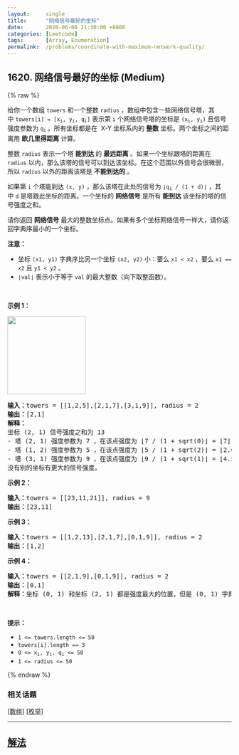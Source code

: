 ```yaml
---
layout:     single
title:      "网络信号最好的坐标"
date:       2020-06-08 21:30:00 +0800
categories: [Leetcode]
tags:       [Array, Enumeration]
permalink:  /problems/coordinate-with-maximum-network-quality/
---
```


## 1620. 网络信号最好的坐标 (Medium)

{% raw %}

<p>给你一个数组 <code>towers</code> 和一个整数 <code>radius</code> ，数组中包含一些网络信号塔，其中 <code>towers[i] = [x<sub>i</sub>, y<sub>i</sub>, q<sub>i</sub>]</code> 表示第 <code>i</code> 个网络信号塔的坐标是 <code>(x<sub>i</sub>, y<sub>i</sub>)</code> 且信号强度参数为 <code>q<sub>i</sub></code><sub> </sub>。所有坐标都是在  X-Y 坐标系内的 <strong>整数</strong> 坐标。两个坐标之间的距离用 <strong>欧几里得距离</strong> 计算。</p>

<p>整数 <code>radius</code> 表示一个塔 <strong>能到达 </strong>的 <strong>最远距离</strong> 。如果一个坐标跟塔的距离在 <code>radius</code> 以内，那么该塔的信号可以到达该坐标。在这个范围以外信号会很微弱，所以 <code>radius</code> 以外的距离该塔是 <strong>不能到达的</strong> 。</p>

<p>如果第 <code>i</code> 个塔能到达 <code>(x, y)</code> ，那么该塔在此处的信号为 <code>⌊q<sub>i</sub> / (1 + d)⌋</code> ，其中 <code>d</code> 是塔跟此坐标的距离。一个坐标的 <b>网络信号</b> 是所有 <strong>能到达 </strong>该坐标的塔的信号强度之和。</p>

<p>请你返回 <strong>网络信号</strong> 最大的整数坐标点。如果有多个坐标网络信号一样大，请你返回字典序最小的一个坐标。</p>

<p><strong>注意：</strong></p>

<ul>
	<li>坐标 <code>(x1, y1)</code> 字典序比另一个坐标 <code>(x2, y2)</code> 小：要么 <code>x1 < x2</code> ，要么 <code>x1 == x2</code> 且 <code>y1 < y2</code> 。</li>
	<li><code>⌊val⌋</code> 表示小于等于 <code>val</code> 的最大整数（向下取整函数）。</li>
</ul>

<p> </p>

<p><strong>示例 1：</strong></p>
<img alt="" src="https://assets.leetcode-cn.com/aliyun-lc-upload/uploads/2020/10/17/untitled-diagram.png" style="width: 176px; height: 176px;" />
<pre>
<b>输入：</b>towers = [[1,2,5],[2,1,7],[3,1,9]], radius = 2
<b>输出：</b>[2,1]
<strong>解释：</strong>
坐标 (2, 1) 信号强度之和为 13
- 塔 (2, 1) 强度参数为 7 ，在该点强度为 ⌊7 / (1 + sqrt(0)⌋ = ⌊7⌋ = 7
- 塔 (1, 2) 强度参数为 5 ，在该点强度为 ⌊5 / (1 + sqrt(2)⌋ = ⌊2.07⌋ = 2
- 塔 (3, 1) 强度参数为 9 ，在该点强度为 ⌊9 / (1 + sqrt(1)⌋ = ⌊4.5⌋ = 4
没有别的坐标有更大的信号强度。</pre>

<p><strong>示例 2：</strong></p>

<pre>
<b>输入：</b>towers = [[23,11,21]], radius = 9
<b>输出：</b>[23,11]
</pre>

<p><strong>示例 3：</strong></p>

<pre>
<b>输入：</b>towers = [[1,2,13],[2,1,7],[0,1,9]], radius = 2
<b>输出：</b>[1,2]
</pre>

<p><strong>示例 4：</strong></p>

<pre>
<b>输入：</b>towers = [[2,1,9],[0,1,9]], radius = 2
<b>输出：</b>[0,1]
<strong>解释：</strong>坐标 (0, 1) 和坐标 (2, 1) 都是强度最大的位置，但是 (0, 1) 字典序更小。
</pre>

<p> </p>

<p><strong>提示：</strong></p>

<ul>
	<li><code>1 <= towers.length <= 50</code></li>
	<li><code>towers[i].length == 3</code></li>
	<li><code>0 <= x<sub>i</sub>, y<sub>i</sub>, q<sub>i</sub> <= 50</code></li>
	<li><code>1 <= radius <= 50</code></li>
</ul>

{% endraw %}

### 相关话题
  [[数组](https://github.com/awesee/leetcode/tree/main/tag/array/README.md)]
  [[枚举](https://github.com/awesee/leetcode/tree/main/tag/enumeration/README.md)]

---

## [解法](https://github.com/awesee/leetcode/tree/main/problems/coordinate-with-maximum-network-quality)
